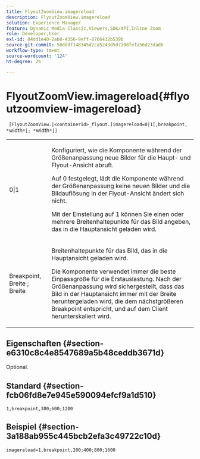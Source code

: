 ```yaml
---
title: FlyoutZoomView.imagereload
description: FlyoutZoomView.imagereload
solution: Experience Manager
feature: Dynamic Media Classic,Viewers,SDK/API,Inline Zoom
role: Developer,User
exl-id: 84dd1e40-2ab8-4356-9eff-8766432b539b
source-git-commit: 50dddf148345d2ca5243d5d7108fefa56d23dad6
workflow-type: tm+mt
source-wordcount: '124'
ht-degree: 2%

---
```


# FlyoutZoomView.imagereload{#flyoutzoomview-imagereload}

` [FlyoutZoomView.|<containerId>_flyout.]imagereload=0|1[,breakpoint, *`width`*[; *`width`*]]`

<table id="table_7DA232CB62134078B788B9AB1452F363"> 
 <tbody> 
  <tr> 
   <td colname="col1"> <p> <span class="codeph"> 0|1 </span> </p> </td> 
   <td colname="col2"> <p> Konfiguriert, wie die Komponente während der Größenanpassung neue Bilder für die Haupt- und Flyout-Ansicht abruft. </p> <p>Auf <span class="codeph"> </span> 0 festgelegt, lädt die Komponente während der Größenanpassung keine neuen Bilder und die Bildauflösung in der Flyout-Ansicht ändert sich nicht. </p> <p>Mit der Einstellung auf <span class="codeph"> 1 </span> können Sie einen oder mehrere Breitenhaltepunkte für das Bild angeben, das in die Hauptansicht geladen wird. </p> </td> 
  </tr> 
  <tr> 
   <td colname="col1"> <p> <span class="codeph"> Breakpoint, <span class="varname"> Breite </span>; <span class="varname"> Breite </span> </span> </p> </td> 
   <td colname="col2"> <p>Breitenhaltepunkte für das Bild, das in die Hauptansicht geladen wird. </p> <p>Die Komponente verwendet immer die beste Einpassgröße für die Erstauslastung. Nach der Größenanpassung wird sichergestellt, dass das Bild in der Hauptansicht immer mit der Breite heruntergeladen wird, die dem nächstgrößeren Breakpoint entspricht, und auf dem Client herunterskaliert wird. </p> </td> 
  </tr> 
 </tbody> 
</table>

## Eigenschaften {#section-e6310c8c4e8547689a5b48ceddb3671d}

Optional.

## Standard {#section-fcb06fd8e7e945e590094efcf9a1d510}

`1,breakpoint,300;600;1200`

## Beispiel {#section-3a188ab955c445bcb2efa3c49722c10d}

`imagereload=1,breakpoint,200;400;800;1600`
